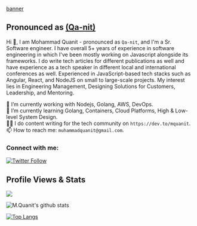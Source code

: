 [banner](header.png)

## Pronounced as [(Qa-nit)](https://www.nameslook.com/qanit/)
Hi 👋, I am Mohammad Quanit - pronounced as `Qa-nit`, and I'm a Sr. Software engineer. I have overall 5+ years of experience in software engineering in which I've been mostly working on Javascript alongside its frameworks. I do write tech articles for different publications as well and have experience as a tech speaker in different local and international conferences as well. Experienced in JavaScript-based tech stacks such as Angular, React, and NodeJS on small to large-scale projects. My interest lies in Engineering Management, Designing Solutions for Customers, Leadership, and Mentoring. <br />


🔭 I’m currently working with Nodejs, Golang, AWS, DevOps. <br />
🌱 I’m currently learning Golang, Containers, Cloud Platforms, High & Low-level System Design. <br />
✍🏻 I do content writing for the tech community on `https://dev.to/mquanit`. <br />
📫 How to reach me: `muhammadquanit@gmail.com`. <br />


### Connect with me:
[![Twitter Follow](https://img.shields.io/twitter/follow/mquanit?color=1DA1F2&logo=twitter&style=for-the-badge)](https://twitter.com/mquanit)

 
## Profile Views & Stats
![](https://komarev.com/ghpvc/?username=Mohammad-Quanit)


![M.Quanit's github stats](https://github-readme-stats.vercel.app/api?username=mohammad-quanit&include_all_commits=true&count_private=true&show_icons=true&theme=radical&cache_seconds=1800)


[![Top Langs](https://github-readme-stats.vercel.app/api/top-langs/?username=Mohammad-Quanit&layout=compact&count_private=true&show_icons=true&theme=radical&langs_count=8&hide=html,php,dart,vue)](https://github.com/anuraghazra/github-readme-stats)


<!--
**Mohammad-Quanit/Mohammad-Quanit** is a ✨ _special_ ✨ repository because its `README.md` (this file) appears on your GitHub profile.
## Stargazers

[![Stargazers repo roster for @Mohammad-Quanit/Mohammad-Quanit](https://reporoster.com/stars/Mohammad-Quanit/Mohammad-Quanit)](https://github.com/Mohammad-Quanit/Mohammad-Quanit/stargazers)

